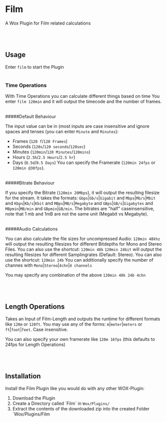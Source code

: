 # Film
A Wox Plugin for Film related calculations
<br><br><br><br>

## Usage
Enter `film` to start the Plugin
<br><br>

### Time Operations
With Time Operations you can calculate different things based on time
You enter `film 120min` and it will output the timecode and the number of frames.
<br><br>

#####Default Behaviour

The input value can be in (most inputs are case insensitive and ignore spaces and tenses (you can enter `Minute` and `Minutes`):
- Frames (`120 f`/`120 Frames`)
- Seconds (`120s`/`120 seconds`/`120sec`)
- Minutes (`120min`/`120 Minutes`/`120mins`)
- Hours (`2.5h`/`2.5 Hours`/`2.5 hr`)
- Days (`0.5d`/`0.5 Days`)
You can specify the Framerate (`120min 24fps` or `120min @30fps`).
<br><br>

#####Bitrate Behaviour

If you specify the Bitrate (`120min 20Mbps`), it will output the resulting filesize for the stream.
It takes the formats: `Gbps`|`Gb/s`|`Gigabit` and `Mbps`|`Mb/s`|`Mbit` and `Kbps`|`Kb/s`|`Kbit` and `MBps`|`MB/s`|`Megabyte` and `GBps`|`GB/s`|`Gigabytes` and `MBpmin`|`MB/min` and `GBpmin`|`GB/min`. The bitrates are "half" caseinsensitive, note that 1 mb and 1mB are not the same unit (Megabit vs Megabyte).
<br><br>

#####Audio Calculations

You can also calculate the file sizes for uncompressed Audio:
`120min 48khz` will output the resulting filesizes for different Bitdepths for Mono and Stereo Files. You can also use the shortcut: `120min 48k`
`120min 24bit` will output the resulting filesizes for different Samplingrates (Default: Stereo). You can also use the shortcut: `120min 24b`
You can additionally specify the number of channes with `Mono`|`Stereo`|`4chn`|`4 channels`

You may specify any combination of the above `120min 48k 24b 4chn`
<br><br><br><br>


## Length Operations
Takes an Input of Film-Length and outputs the runtime for different formats like `120m` or `120ft`.
You may use any of the forms: `m`|`meter`|`meters` or `ft`|`foot`|`feet`. Case insensitive.

You can also specify your own framerate like `120m 16fps` (this defaults to 24fps for Length Operations)
<br><br><br><br>


## Installation
Install the Film Plugin like you would do with any other WOX-Plugin:

1. Download the Plugin
2. Create a Directory called ´Film´ in `Wox/Plugins/`
3. Extract the contents of the downloaded zip into the created Folder `Wox/Plugins/Film
